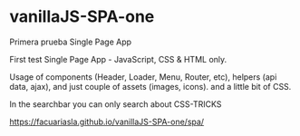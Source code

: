 # vanillaJS-SPA-one
Primera prueba Single Page App 

First test Single Page App - JavaScript, CSS & HTML only.

Usage of components (Header, Loader, Menu, Router, etc), 
helpers (api data, ajax), and just couple of assets (images, icons).
and a little bit of CSS.

In the searchbar you can only search about CSS-TRICKS


https://facuariasla.github.io/vanillaJS-SPA-one/spa/
